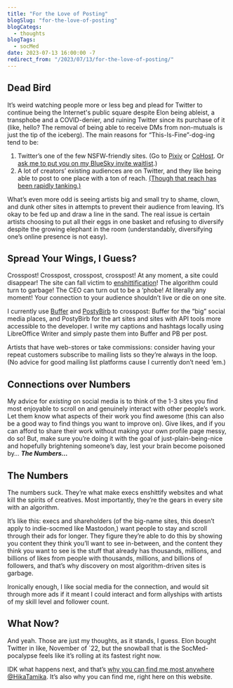 ```yaml
---
title: "For the Love of Posting"
blogSlug: "for-the-love-of-posting"
blogCategs:
  - thoughts
blogTags:
  - socMed
date: 2023-07-13 16:00:00 -7
redirect_from: "/2023/07/13/for-the-love-of-posting/"
---
```

## Dead Bird

It’s weird watching people more or less beg and plead for Twitter to continue being the Internet's public square despite Elon being ableist, a transphobe and a COVID-denier, and ruining Twitter since its purchase of it (like, hello? The removal of being able to receive DMs from non-mutuals is just the tip of the iceberg). The main reasons for “This-Is-Fine”-dog-ing tend to be:

1. Twitter’s one of the few NSFW-friendly sites. (Go to [Pixiv](https://www.pixiv.net/en/) or [CoHost](https://cohost.org/). Or [ask me to put you on my BlueSky invite waitlist](https://hikatamika.com/contact/).)
2. A lot of creators’ existing audiences are on Twitter, and they like being able to post to one place with a ton of reach. [(Though that reach has been rapidly tanking.)](https://www.cnbc.com/2023/07/10/twitter-traffic-is-nosediving-as-metas-threads-hits-100-million-users.html)

What’s even more odd is seeing artists big and small try to shame, clown, and dunk other sites in attempts to prevent their audience from leaving. It’s okay to be fed up and draw a line in the sand. The real issue is certain artists choosing to put all their eggs in one basket and refusing to diversify despite the growing elephant in the room (understandably, diversifying one’s online presence is not easy).

## Spread Your Wings, I Guess?

Crosspost! Crosspost, crosspost, crosspost! At any moment, a site could disappear! The site can fall victim to [enshittification](https://en.wiktionary.org/wiki/enshittification)! The algorithm could turn to garbage! The CEO can turn out to be a ‘phobe! At literally any moment! Your connection to your audience shouldn’t live or die on one site.

I currently use [Buffer](https://buffer.com/) and [PostyBirb](https://www.postybirb.com/) to crosspost: Buffer for the “big” social media places, and PostyBirb for the art sites and sites with API tools more accessible to the developer. I write my captions and hashtags locally using LibreOffice Writer and simply paste them into Buffer and PB per post.

Artists that have web-stores or take commissions: consider having your repeat customers subscribe to mailing lists so they’re always in the loop. (No advice for good mailing list platforms cause I currently don’t need ‘em.)

## Connections over Numbers

My advice for _existing_ on social media is to think of the 1-3 sites you find most enjoyable to scroll on and genuinely interact with other people’s work. Let them know what aspects of their work you find awesome (this can also be a good way to find things you want to improve on). Give likes, and if you can afford to share their work without making your own profile page messy, do so! But, make sure you’re doing it with the goal of just-plain-being-nice and hopefully brightening someone’s day, lest your brain become poisoned by… _**The Numbers…**_

## The Numbers

The numbers suck. They’re what make execs enshittify websites and what kill the spirits of creatives. Most importantly, they’re the gears in every site with an algorithm.

It’s like this: execs and shareholders (of the big-name sites, this doesn’t apply to indie-socmed like Mastodon,) want people to stay and scroll through their ads for longer. They figure they’re able to do this by showing you content they think you’ll want to see in-between, and the content they think you want to see is the stuff that already has thousands, millions, and billions of likes from people with thousands, millions, and billions of followers, and that’s why discovery on most algorithm-driven sites is garbage.

Ironically enough, I like social media for the connection, and would sit through more ads if it meant I could interact and form allyships with artists of my skill level and follower count.

## What Now?

And yeah. Those are just my thoughts, as it stands, I guess. Elon bought Twitter in like, November of `22, but the snowball that is the SocMed-pocalypse feels like it’s rolling at its fastest right now.

IDK what happens next, and that’s [why you can find me most anywhere @HikaTamika](https://hikatamika.com/links/). It’s also why you can find me, right here on this website.